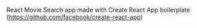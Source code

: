 

React Movie Search app made with Create React App boilerplate (https://github.com/facebook/create-react-app)

